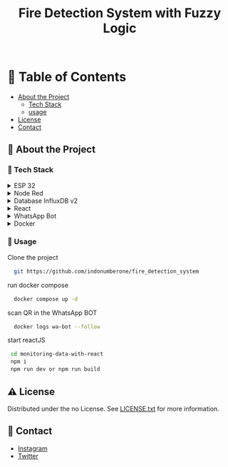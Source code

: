 <div align="center">

  <h1>Fire Detection System with Fuzzy Logic</h1>

</div>

<br />

<!-- Table of Contents -->

# :notebook_with_decorative_cover: Table of Contents

- [About the Project](#star2-about-the-project)
  - [Tech Stack](#space_invader-tech-stack)
  - [usage](#dart-usage)
- [License](#warning-license)
- [Contact](#handshake-contact)
<!-- About the Project -->

## :star2: About the Project

</div>

### :space_invader: Tech Stack

<details>
  <summary>ESP 32</summary>
   <img src="./assets/skematik.png" alt="schematic" />
  <ul>
    <li><a href="https://www.freertos.org/">FreeRTOS</a></li>
      <li><a href="https://en.wikipedia.org/wiki/MQTT">MQTT</a></li>
    <li><a href="https://en.wikipedia.org/wiki/Fuzzy_logic">Fuzzy Logic</a></li>
      <li><a href="https://en.wikipedia.org/wiki/Fuzzy_logic">Fuzzy Logic</a></li>
    <li><a href="https://github.com/adafruit/DHT-sensor-library">DHT22</a></li>
    <li><a href="https://sandboxelectronics.com/?p=165">MQ2</a></li>
     <li><a href="https://en.wikipedia.org/wiki/Flame_detector">Flame sensors</a></li>
     <li>Water Pump</li>
  </ul>
</details>

<details>
  <summary>Node Red</summary>
  <img src="./assets/node-red.png" alt="Node Red" />
  <ul>
    <li>MQTT IN</li>
    <li>INFLUXDB OUT</li>
    <li>HTTP REQUEST</li>
    <li>Web Socket</li>
  </ul>
</details>
<details>
<summary>Database InfluxDB v2</summary>
 <a href="https://docs.influxdata.com/influxdb/v2/"><img src="./assets/influxDBv2.png" alt="influxDB v2" /></a>
</details>

<details>
<summary>React</summary>
<a href="https://en.wikipedia.org/wiki/React"><img src="./assets/react.png" alt="React" /></a>
</details>
<details>
<summary>WhatsApp Bot</summary>
  <ul>
    <li><a href="https://github.com/WhiskeySockets/Baileys">Baileys</a></li>
  </ul>

</details>
<details>
<summary>Docker</summary>
  <ul>
    <li><a href="https://www.docker.com/">Docker</a></li>
  </ul>
</details>

### :dart: Usage

Clone the project

```bash
  git https://github.com/indonumberone/fire_detection_system
```

run docker compose

```bash
  docker compose up -d
```

scan QR in the WhatsApp BOT

```bash
  docker logs wa-bot --follow
```

start reactJS

```bash
 cd monitoring-data-with-react
 npm i
 npm run dev or npm run build
```

<!-- License -->

## :warning: License

Distributed under the no License. See <a href="LICENSE.txt">LICENSE.txt</a> for more information.

<!-- Contact -->

## :handshake: Contact

  <ul>
    <li><a href="https://www.instagram.com/flyingcat121/">Instagram</a></li>
    <li><a href="https://twitter.com/muqsith_barru">Twitter</a></li>
  </ul>
